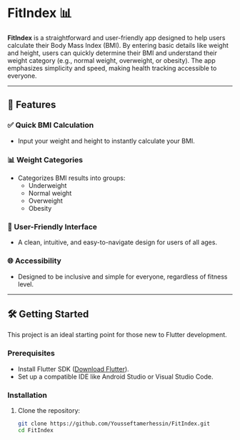 # FitIndex 📊

**FitIndex** is a straightforward and user-friendly app designed to help users calculate their Body Mass Index (BMI). By entering basic details like weight and height, users can quickly determine their BMI and understand their weight category (e.g., normal weight, overweight, or obesity). The app emphasizes simplicity and speed, making health tracking accessible to everyone.

---

## 📖 Features

### ✅ Quick BMI Calculation
- Input your weight and height to instantly calculate your BMI.

### 📊 Weight Categories
- Categorizes BMI results into groups:
  - Underweight
  - Normal weight
  - Overweight
  - Obesity

### 🎨 User-Friendly Interface
- A clean, intuitive, and easy-to-navigate design for users of all ages.

### 🌐 Accessibility
- Designed to be inclusive and simple for everyone, regardless of fitness level.

---

## 🛠️ Getting Started

This project is an ideal starting point for those new to Flutter development. 

### Prerequisites
- Install Flutter SDK ([Download Flutter](https://flutter.dev/get-started/install)).
- Set up a compatible IDE like Android Studio or Visual Studio Code.

### Installation
1. Clone the repository:
   ```bash
   git clone https://github.com/Yousseftamerhessin/FitIndex.git
   cd FitIndex
